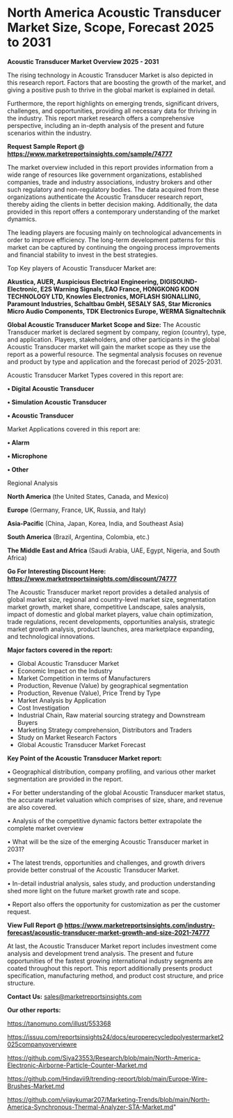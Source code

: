 # North America Acoustic Transducer Market Size, Scope, Forecast 2025 to 2031

<Strong> Acoustic Transducer Market Overview 2025 - 2031</strong>

The rising technology in Acoustic Transducer Market is also depicted in this research report. Factors that are boosting the growth of the market, and giving a positive push to thrive in the global market is explained in detail.

Furthermore, the report highlights on emerging trends, significant drivers, challenges, and opportunities, providing all necessary data for thriving in the industry. This report market research offers a comprehensive perspective, including an in-depth analysis of the present and future scenarios within the industry.

<strong>Request Sample Report @ <a href=https://www.marketreportsinsights.com/sample/74777>https://www.marketreportsinsights.com/sample/74777</a></strong>

The market overview included in this report provides information from a wide range of resources like government organizations, established companies, trade and industry associations, industry brokers and other such regulatory and non-regulatory bodies. The data acquired from these organizations authenticate the Acoustic Transducer research report, thereby aiding the clients in better decision making. Additionally, the data provided in this report offers a contemporary understanding of the market dynamics.

The leading players are focusing mainly on technological advancements in order to improve efficiency. The long-term development patterns for this market can be captured by continuing the ongoing process improvements and financial stability to invest in the best strategies.

Top Key players of Acoustic Transducer Market are:

<strong>Akustica, AUER, Auspicious Electrical Engineering, DIGISOUND-Electronic, E2S Warning Signals, EAO France, HONGKONG KOON TECHNOLOGY LTD, Knowles Electronics, MOFLASH SIGNALLING, Paramount Industries, Schaltbau GmbH, SESALY SAS, Star Micronics Micro Audio Components, TDK Electronics Europe, WERMA Signaltechnik</strong>

<strong><b>Global Acoustic Transducer Market Scope and Size:</b></strong>
The Acoustic Transducer market is declared segment by company, region (country), type, and application. Players, stakeholders, and other participants in the global Acoustic Transducer market will gain the market scope as they use the report as a powerful resource. The segmental analysis focuses on revenue and product by type and application and the forecast period of 2025-2031.

Acoustic Transducer Market Types covered in this report are:

<strong>• Digital Acoustic Transducer

• Simulation Acoustic Transducer

• Acoustic Transducer</strong>

Market Applications covered in this report are:

<strong>• Alarm

• Microphone

• Other</strong> 

Regional Analysis

<strong>North America</strong> (the United States, Canada, and Mexico)

<strong>Europe</strong> (Germany, France, UK, Russia, and Italy)

<strong>Asia-Pacific</strong> (China, Japan, Korea, India, and Southeast Asia)

<strong>South America</strong> (Brazil, Argentina, Colombia, etc.)

<strong>The Middle East and Africa</strong> (Saudi Arabia, UAE, Egypt, Nigeria, and South Africa)

<strong>Go For Interesting Discount Here: <a href=https://www.marketreportsinsights.com/discount/74777>https://www.marketreportsinsights.com/discount/74777</a></strong>

The Acoustic Transducer market report provides a detailed analysis of global market size, regional and country-level market size, segmentation market growth, market share, competitive Landscape, sales analysis, impact of domestic and global market players, value chain optimization, trade regulations, recent developments, opportunities analysis, strategic market growth analysis, product launches, area marketplace expanding, and technological innovations.

<strong><b>Major factors covered in the report:</b></strong>
<ul>
  <li>Global Acoustic Transducer Market </li>
  <li>Economic Impact on the Industry</li>
  <li>Market Competition in terms of Manufacturers</li>
  <li>Production, Revenue (Value) by geographical segmentation</li>
  <li>Production, Revenue (Value), Price Trend by Type</li>
  <li>Market Analysis by Application</li>
  <li>Cost Investigation</li>
  <li>Industrial Chain, Raw material sourcing strategy and Downstream Buyers</li>
  <li>Marketing Strategy comprehension, Distributors and Traders</li>
  <li>Study on Market Research Factors</li>
  <li>Global Acoustic Transducer Market Forecast</li>
</ul>

<strong><b>Key Point of the Acoustic Transducer Market report:</b></strong>

• Geographical distribution, company profiling, and various other market segmentation are provided in the report.

• For better understanding of the global Acoustic Transducer market status, the accurate market valuation which comprises of size, share, and revenue are also covered.

• Analysis of the competitive dynamic factors better extrapolate the complete market overview

• What will be the size of the emerging Acoustic Transducer market in 2031?

• The latest trends, opportunities and challenges, and growth drivers provide better construal of the Acoustic Transducer Market.

• In-detail industrial analysis, sales study, and production understanding shed more light on the future market growth rate and scope.

• Report also offers the opportunity for customization as per the customer request.

<strong><b>View Full Report @ <a href=https://www.marketreportsinsights.com/industry-forecast/acoustic-transducer-market-growth-and-size-2021-74777>https://www.marketreportsinsights.com/industry-forecast/acoustic-transducer-market-growth-and-size-2021-74777</a></b></strong>


At last, the Acoustic Transducer Market report includes investment come analysis and development trend analysis. The present and future opportunities of the fastest growing international industry segments are coated throughout this report. This report additionally presents product specification, manufacturing method, and product cost structure, and price structure.

<strong>Contact Us:</strong>
sales@marketreportsinsights.com

<strong>Our other reports:</strong>

<a href=https://tanomuno.com/illust/553368>https://tanomuno.com/illust/553368</a>

<a href=https://issuu.com/reportsinsights24/docs/europerecycledpolyestermarket2025companyoverviewre>https://issuu.com/reportsinsights24/docs/europerecycledpolyestermarket2025companyoverviewre</a>

<a href=https://github.com/Siya23553/Research/blob/main/North-America-Electronic-Airborne-Particle-Counter-Market.md>https://github.com/Siya23553/Research/blob/main/North-America-Electronic-Airborne-Particle-Counter-Market.md</a>

<a href=https://github.com/Hindavii9/trending-report/blob/main/Europe-Wire-Brushes-Market.md>https://github.com/Hindavii9/trending-report/blob/main/Europe-Wire-Brushes-Market.md</a>

<a href=https://github.com/vijaykumar207/Marketing-Trends/blob/main/North-America-Synchronous-Thermal-Analyzer-STA-Market.md>https://github.com/vijaykumar207/Marketing-Trends/blob/main/North-America-Synchronous-Thermal-Analyzer-STA-Market.md</a>"
